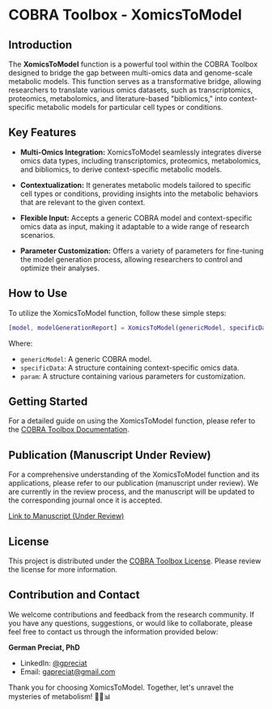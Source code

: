# COBRA Toolbox - XomicsToModel

## Introduction

The **XomicsToModel** function is a powerful tool within the COBRA Toolbox designed to bridge the gap between multi-omics data and genome-scale metabolic models. This function serves as a transformative bridge, allowing researchers to translate various omics datasets, such as transcriptomics, proteomics, metabolomics, and literature-based "bibliomics," into context-specific metabolic models for particular cell types or conditions.

## Key Features

- **Multi-Omics Integration:** XomicsToModel seamlessly integrates diverse omics data types, including transcriptomics, proteomics, metabolomics, and bibliomics, to derive context-specific metabolic models.

- **Contextualization:** It generates metabolic models tailored to specific cell types or conditions, providing insights into the metabolic behaviors that are relevant to the given context.

- **Flexible Input:** Accepts a generic COBRA model and context-specific omics data as input, making it adaptable to a wide range of research scenarios.

- **Parameter Customization:** Offers a variety of parameters for fine-tuning the model generation process, allowing researchers to control and optimize their analyses.

## How to Use

To utilize the XomicsToModel function, follow these simple steps:

```matlab
[model, modelGenerationReport] = XomicsToModel(genericModel, specificData, param);
```

Where:
- `genericModel`: A generic COBRA model.
- `specificData`: A structure containing context-specific omics data.
- `param`: A structure containing various parameters for customization.

## Getting Started

For a detailed guide on using the XomicsToModel function, please refer to the [COBRA Toolbox Documentation](https://github.com/opencobra/cobratoolbox/blob/master/docs/source/notes/COBRAModelFields.md).

## Publication (Manuscript Under Review)

For a comprehensive understanding of the XomicsToModel function and its applications, please refer to our publication (manuscript under review). We are currently in the review process, and the manuscript will be updated to the corresponding journal once it is accepted.

[Link to Manuscript (Under Review)](https://www.biorxiv.org/content/10.1101/2021.11.08.467803v1)


## License

This project is distributed under the [COBRA Toolbox License](https://github.com/opencobra/cobratoolbox/blob/master/LICENSE.md). Please review the license for more information.

## Contribution and Contact

We welcome contributions and feedback from the research community. If you have any questions, suggestions, or would like to collaborate, please feel free to contact us through the information provided below:

**German Preciat, PhD**
- LinkedIn: [@gpreciat](https://www.linkedin.com/in/gpreciat/)
- Email: gapreciat@gmail.com

Thank you for choosing XomicsToModel. Together, let's unravel the mysteries of metabolism! 🧬🔬📊
